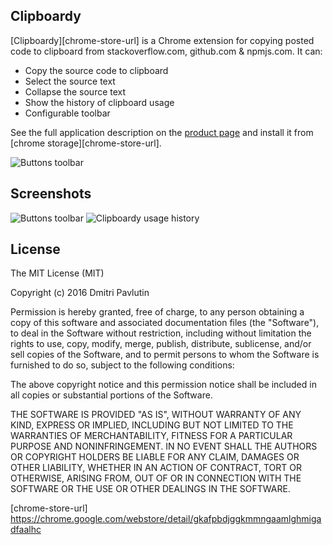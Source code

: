 ## Clipboardy

[Clipboardy][chrome-store-url] is a Chrome extension for copying posted code to clipboard from stackoverflow.com, github.com & npmjs.com. It can:

*  Copy the source code to clipboard
*  Select the source text
*  Collapse the source text
*  Show the history of clipboard usage
*  Configurable toolbar

See the full application description on the [product page](http://rainsoft.io/clipboardy-chrome-extension) and install it from [chrome storage][chrome-store-url].

![Buttons toolbar](http://rainsoft.io/content/images/2016/01/ChromeWebStore_Badge_v2_340x96.png)


## Screenshots
![Buttons toolbar](http://rainsoft.io/content/images/2016/01/Screen-1.png)
![Clipboardy usage history](http://rainsoft.io/content/images/2016/01/Screen-Shot-2016-01-09-at-17-04-47-2.png)

## License
The MIT License (MIT)

Copyright (c) 2016 Dmitri Pavlutin

Permission is hereby granted, free of charge, to any person obtaining a copy
of this software and associated documentation files (the "Software"), to deal
in the Software without restriction, including without limitation the rights
to use, copy, modify, merge, publish, distribute, sublicense, and/or sell
copies of the Software, and to permit persons to whom the Software is
furnished to do so, subject to the following conditions:

The above copyright notice and this permission notice shall be included in all
copies or substantial portions of the Software.

THE SOFTWARE IS PROVIDED "AS IS", WITHOUT WARRANTY OF ANY KIND, EXPRESS OR
IMPLIED, INCLUDING BUT NOT LIMITED TO THE WARRANTIES OF MERCHANTABILITY,
FITNESS FOR A PARTICULAR PURPOSE AND NONINFRINGEMENT. IN NO EVENT SHALL THE
AUTHORS OR COPYRIGHT HOLDERS BE LIABLE FOR ANY CLAIM, DAMAGES OR OTHER
LIABILITY, WHETHER IN AN ACTION OF CONTRACT, TORT OR OTHERWISE, ARISING FROM,
OUT OF OR IN CONNECTION WITH THE SOFTWARE OR THE USE OR OTHER DEALINGS IN THE
SOFTWARE.

[chrome-store-url] https://chrome.google.com/webstore/detail/gkafpbdjggkmmngaamlghmigadfaalhc